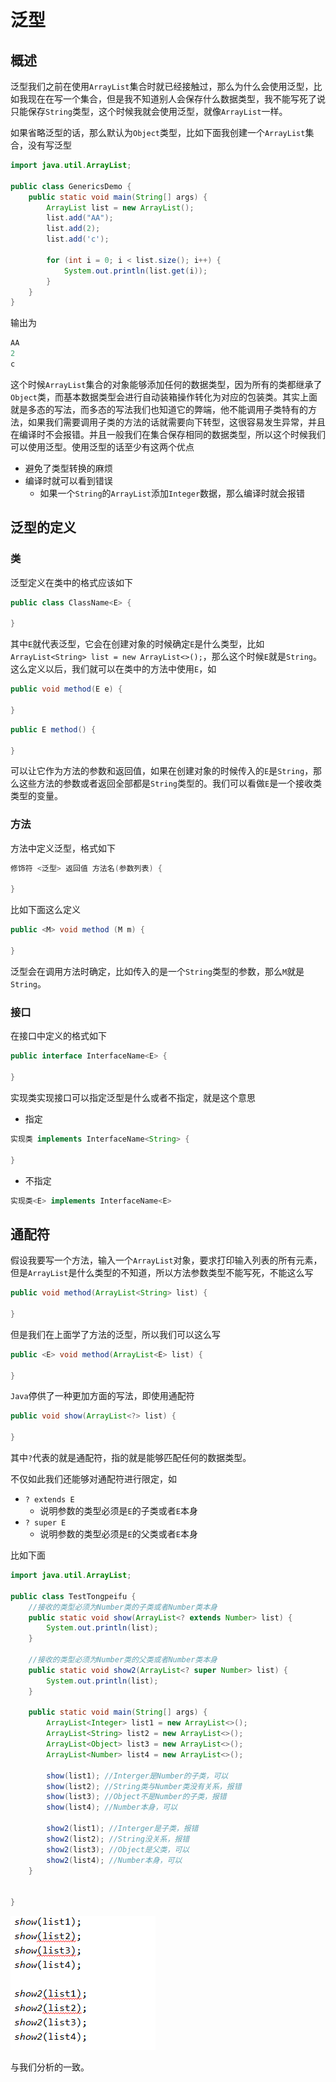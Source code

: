 # 泛型

## 概述

泛型我们之前在使用`ArrayList`集合时就已经接触过，那么为什么会使用泛型，比如我现在在写一个集合，但是我不知道别人会保存什么数据类型，我不能写死了说只能保存`String`类型，这个时候我就会使用泛型，就像`ArrayList`一样。

如果省略泛型的话，那么默认为`Object`类型，比如下面我创建一个`ArrayList`集合，没有写泛型

```java
import java.util.ArrayList;

public class GenericsDemo {
    public static void main(String[] args) {
        ArrayList list = new ArrayList();
        list.add("AA");
        list.add(2);
        list.add('c');

        for (int i = 0; i < list.size(); i++) {
            System.out.println(list.get(i));
        }
    }
}
```

输出为

```java
AA
2
c
```

这个时候`ArrayList`集合的对象能够添加任何的数据类型，因为所有的类都继承了`Object`类，而基本数据类型会进行自动装箱操作转化为对应的包装类。其实上面就是多态的写法，而多态的写法我们也知道它的弊端，他不能调用子类特有的方法，如果我们需要调用子类的方法的话就需要向下转型，这很容易发生异常，并且在编译时不会报错。并且一般我们在集合保存相同的数据类型，所以这个时候我们可以使用泛型。使用泛型的话至少有这两个优点

- 避免了类型转换的麻烦
- 编译时就可以看到错误
  - 如果一个`String`的`ArrayList`添加`Integer`数据，那么编译时就会报错

## 泛型的定义

### 类

泛型定义在类中的格式应该如下

```java
public class ClassName<E> {
    
}
```

其中`E`就代表泛型，它会在创建对象的时候确定`E`是什么类型，比如`ArrayList<String> list = new ArrayList<>();`，那么这个时候`E`就是`String`。这么定义以后，我们就可以在类中的方法中使用`E`，如

```java
public void method(E e) {
    
}
```

```java
public E method() {
    
}
```

可以让它作为方法的参数和返回值，如果在创建对象的时候传入的`E`是`String`，那么这些方法的参数或者返回全部都是`String`类型的。我们可以看做`E`是一个接收类类型的变量。

### 方法

方法中定义泛型，格式如下

```java
修饰符 <泛型> 返回值 方法名(参数列表) {
    
}
```

比如下面这么定义

```java
public <M> void method (M m) {
    
}
```

泛型会在调用方法时确定，比如传入的是一个`String`类型的参数，那么`M`就是`String`。

### 接口

在接口中定义的格式如下

```java
public interface InterfaceName<E> {
    
}
```

实现类实现接口可以指定泛型是什么或者不指定，就是这个意思

- 指定

```java
实现类 implements InterfaceName<String> {
    
}
```

- 不指定

```java
实现类<E> implements InterfaceName<E>
```

## 通配符

假设我要写一个方法，输入一个`ArrayList`对象，要求打印输入列表的所有元素，但是`ArrayList`是什么类型的不知道，所以方法参数类型不能写死，不能这么写

```java
public void method(ArrayList<String> list) {
    
}
```

但是我们在上面学了方法的泛型，所以我们可以这么写

```java
public <E> void method(ArrayList<E> list) {
    
}
```

`Java`停供了一种更加方面的写法，即使用通配符

```java
public void show(ArrayList<?> list) {
    
}
```

其中`?`代表的就是通配符，指的就是能够匹配任何的数据类型。

不仅如此我们还能够对通配符进行限定，如

- `? extends E`
  - 说明参数的类型必须是`E`的子类或者`E`本身
- `? super E`
  - 说明参数的类型必须是`E`的父类或者`E`本身

比如下面

```java
import java.util.ArrayList;

public class TestTongpeifu {
    //接收的类型必须为Number类的子类或者Number类本身
    public static void show(ArrayList<? extends Number> list) { 
        System.out.println(list);
    }
	
    //接收的类型必须为Number类的父类或者Number类本身
    public static void show2(ArrayList<? super Number> list) {
        System.out.println(list);
    }
    
    public static void main(String[] args) {
        ArrayList<Integer> list1 = new ArrayList<>();
        ArrayList<String> list2 = new ArrayList<>();
        ArrayList<Object> list3 = new ArrayList<>();
        ArrayList<Number> list4 = new ArrayList<>();
        
        show(list1); //Interger是Number的子类，可以
        show(list2); //String类与Number类没有关系，报错
        show(list3); //Object不是Number的子类，报错
        show(list4); //Number本身，可以

        show2(list1); //Interger是子类，报错 
        show2(list2); //String没关系，报错
        show2(list3); //Object是父类，可以
        show2(list4); //Number本身，可以
    }


}
```

<img src="images/泛型.png">

与我们分析的一致。